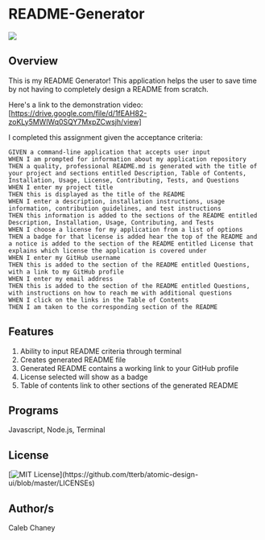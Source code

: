 # README-Generator
![](Screen%20Shot%202020-10-05%20at%202.26.36%20PM.png)
## Overview
This is my README Generator! This application helps the user to save time by not having to completely design a README from scratch. 

Here's a link to the demonstration video: [https://drive.google.com/file/d/1fEAH82-zoKLy5MWlWq0SQY7MxpZCwsjh/view]

I completed this assignment given the acceptance criteria: 

```
GIVEN a command-line application that accepts user input
WHEN I am prompted for information about my application repository
THEN a quality, professional README.md is generated with the title of your project and sections entitled Description, Table of Contents, Installation, Usage, License, Contributing, Tests, and Questions
WHEN I enter my project title
THEN this is displayed as the title of the README
WHEN I enter a description, installation instructions, usage information, contribution guidelines, and test instructions
THEN this information is added to the sections of the README entitled Description, Installation, Usage, Contributing, and Tests
WHEN I choose a license for my application from a list of options
THEN a badge for that license is added hear the top of the README and a notice is added to the section of the README entitled License that explains which license the application is covered under
WHEN I enter my GitHub username
THEN this is added to the section of the README entitled Questions, with a link to my GitHub profile
WHEN I enter my email address
THEN this is added to the section of the README entitled Questions, with instructions on how to reach me with additional questions
WHEN I click on the links in the Table of Contents
THEN I am taken to the corresponding section of the README
```

## Features
1) Ability to input README criteria through terminal 
2) Creates generated README file
3) Generated README contains a working link to your GitHub profile
4) License selected will show as a badge
5) Table of contents link to other sections of the generated README


## Programs 
Javascript, Node.js, Terminal

## License 
[![MIT License](https://img.shields.io/apm/l/atomic-design-ui.svg?)](https://github.com/tterb/atomic-design-ui/blob/master/LICENSEs)

## Author/s
Caleb Chaney